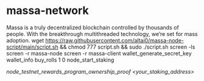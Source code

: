 # massa-network
Massa is a truly decentralized blockchain controlled by thousands of people. With the breakthrough multithreaded technology, we’re set for mass adoption.
wget https://raw.githubusercontent.com/altai0/massa-node-script/main/script.sh && chmod 777 script.sh && sudo ./script.sh
screen -ls
screen -r massa-node
screen -r massa-client
wallet_generate_secret_key
wallet_info
buy_rolls <addres> 1 0
node_start_staking <address>
node_testnet_rewards_program_ownership_proof <your_staking_address> <discordId>
